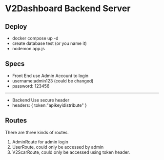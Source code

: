 # V2Dashboard Backend Server

## Deploy
* docker compose up -d
* create database test (or you name it)
* nodemon app.js

## Specs
* Front End use Admin Account to login
* username:admin123 (could be changed)
* password: 123456
---
* Backend Use secure header
* headers: {
    token:"apikeyidistribute"
}

## Routes
There are three kinds of routes.

1. AdminRoute for admin login
2. UserRoute, could only be accessed by admin
3. V2ScarRoute, could only be accessed using token header.